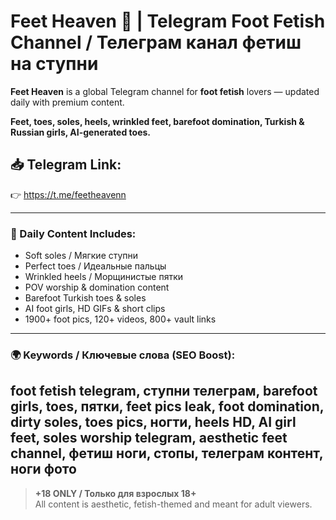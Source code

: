 # Feet Heaven 👣 | Telegram Foot Fetish Channel / Телеграм канал фетиш на ступни

**Feet Heaven** is a global Telegram channel for **foot fetish** lovers — updated daily with premium content.

**Feet, toes, soles, heels, wrinkled feet, barefoot domination, Turkish & Russian girls, AI-generated toes.**

## 📥 Telegram Link:
👉 https://t.me/feetheavenn

---

### 📸 Daily Content Includes:
- Soft soles / Мягкие ступни  
- Perfect toes / Идеальные пальцы  
- Wrinkled heels / Морщинистые пятки  
- POV worship & domination content  
- Barefoot Turkish toes & soles  
- AI foot girls, HD GIFs & short clips  
- 1900+ foot pics, 120+ videos, 800+ vault links  

---

### 🌍 Keywords / Ключевые слова (SEO Boost):
foot fetish telegram, ступни телеграм, barefoot girls, toes, пятки, feet pics leak, foot domination, dirty soles, toes pics, ногти, heels HD, AI girl feet, soles worship telegram, aesthetic feet channel, фетиш ноги, стопы, телеграм контент, ноги фото
---

> **+18 ONLY / Только для взрослых 18+**  
> All content is aesthetic, fetish-themed and meant for adult viewers.
